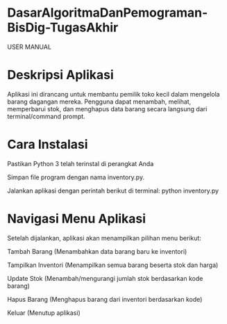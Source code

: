 # DasarAlgoritmaDanPemograman-BisDig-TugasAkhir
USER MANUAL

# Deskripsi Aplikasi

Aplikasi ini dirancang untuk membantu pemilik toko kecil dalam mengelola barang dagangan mereka. Pengguna dapat menambah, melihat, memperbarui stok, dan menghapus data barang secara langsung dari terminal/command prompt.


# Cara Instalasi

Pastikan Python 3 telah terinstal di perangkat Anda

Simpan file program dengan nama inventory.py.

Jalankan aplikasi dengan perintah berikut di terminal: python inventory.py



# Navigasi Menu Aplikasi

Setelah dijalankan, aplikasi akan menampilkan pilihan menu berikut:

Tambah Barang	(Menambahkan data barang baru ke inventori)

Tampilkan Inventori	(Menampilkan semua barang beserta stok dan harga)

Update Stok	(Menambah/mengurangi jumlah stok berdasarkan kode barang)

Hapus Barang	(Menghapus barang dari inventori berdasarkan kode)

Keluar	(Menutup aplikasi)
